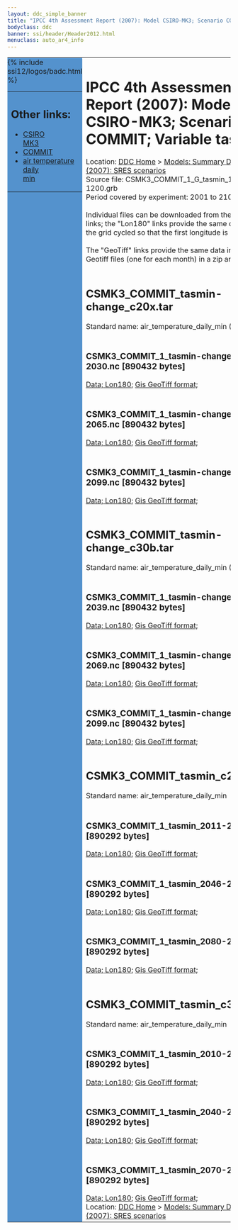 ```yaml
---
layout: ddc_simple_banner
title: "IPCC 4th Assessment Report (2007): Model CSIRO-MK3; Scenario COMMIT; Variable tasmin"
bodyclass: ddc
banner: ssi/header/Header2012.html
menuclass: auto_ar4_info
---
```



<table width="100%" border="0" cellspacing="0" cellpadding="0" style="border-collapse: collapse;">
<tr style="margin:0;padding:0;border:0;">
<td style="margin:0;padding:0;border:0;height:1pt;width:150pt;background:#5492CD;" valign="top" >

<div id="lh-col2" class="auto_ar4_info">
<table class="menumain" bgcolor="#5492CD" cellspacing="0" width="100%" border="0">
<tr><td>
<h2> Other links:</h2>
<ul>
<li><a href="/auto/ar4/model-CSIRO-MK3.html">CSIRO<br/>MK3</a></li>
<li><a href="/auto/ar4/scenario-COMMIT.html">COMMIT</a></li>
<li><a href="/auto/ar4/var-air_temperature_daily_min.html">air temperature daily<br/> min</a></li>
</ul>
</td></tr>
{% include ssi12/logos/badc.html %}
</table>
</div>
</td>
<td><h1>IPCC 4th Assessment Report (2007): Model CSIRO-MK3; Scenario COMMIT; Variable tasmin</h1>

<!-- Breadcrumb1 -->
<div id="breadcrumb1" align="left">
Location: <a href="/index.html">DDC Home</a> > <a href="/sim/gcm_clim/">Models: Summary Data</a>
> <a href="/sim/gcm_clim/SRES_AR4/index.html">AR4 (2007): SRES scenarios</a>
</div>
<!-- End of Breadcrumb1 -->Source file: CSMK3_COMMIT_1_G_tasmin_1-1200.grb
<br/>
Period covered by experiment: 2001 to 2100<br/>
<br/>Individual files can be downloaded from the "data" links; the "Lon180" links provide the same data
         with the grid cycled so that the first longitude is 180W<br/>
<br/>The "GeoTiff" links provide the same data in 12 Geotiff files (one for each month)
          in a zip archive<br/>
<br/><h2>CSMK3_COMMIT_tasmin-change_c20x.tar</h2>
Standard name: air_temperature_daily_min (Anomaly)<br>
<br/><h3>CSMK3_COMMIT_1_tasmin-change_2011-2030.nc [890432 bytes]</h3>
<a href="/cgi-bin/downl/ar4_nc/tasmin/CSMK3_COMMIT_1_tasmin-change_2011-2030.nc">Data; </a><a href="/cgi-bin/downl/ar4_nc/tasmin/CSMK3_COMMIT_1_tasmin-change_2011-2030.cyto180.nc"> Lon180</a>; <a href="/cgi-bin/downl/ar4_tif/tasmin/CSMK3_COMMIT_1_tasmin-change_2011-2030.zip">Gis GeoTiff format; </a><br/>
<br/><h3>CSMK3_COMMIT_1_tasmin-change_2046-2065.nc [890432 bytes]</h3>
<a href="/cgi-bin/downl/ar4_nc/tasmin/CSMK3_COMMIT_1_tasmin-change_2046-2065.nc">Data; </a><a href="/cgi-bin/downl/ar4_nc/tasmin/CSMK3_COMMIT_1_tasmin-change_2046-2065.cyto180.nc"> Lon180</a>; <a href="/cgi-bin/downl/ar4_tif/tasmin/CSMK3_COMMIT_1_tasmin-change_2046-2065.zip">Gis GeoTiff format; </a><br/>
<br/><h3>CSMK3_COMMIT_1_tasmin-change_2080-2099.nc [890432 bytes]</h3>
<a href="/cgi-bin/downl/ar4_nc/tasmin/CSMK3_COMMIT_1_tasmin-change_2080-2099.nc">Data; </a><a href="/cgi-bin/downl/ar4_nc/tasmin/CSMK3_COMMIT_1_tasmin-change_2080-2099.cyto180.nc"> Lon180</a>; <a href="/cgi-bin/downl/ar4_tif/tasmin/CSMK3_COMMIT_1_tasmin-change_2080-2099.zip">Gis GeoTiff format; </a><br/>
<br/><h2>CSMK3_COMMIT_tasmin-change_c30b.tar</h2>
Standard name: air_temperature_daily_min (Anomaly)<br>
<br/><h3>CSMK3_COMMIT_1_tasmin-change_2010-2039.nc [890432 bytes]</h3>
<a href="/cgi-bin/downl/ar4_nc/tasmin/CSMK3_COMMIT_1_tasmin-change_2010-2039.nc">Data; </a><a href="/cgi-bin/downl/ar4_nc/tasmin/CSMK3_COMMIT_1_tasmin-change_2010-2039.cyto180.nc"> Lon180</a>; <a href="/cgi-bin/downl/ar4_tif/tasmin/CSMK3_COMMIT_1_tasmin-change_2010-2039.zip">Gis GeoTiff format; </a><br/>
<br/><h3>CSMK3_COMMIT_1_tasmin-change_2040-2069.nc [890432 bytes]</h3>
<a href="/cgi-bin/downl/ar4_nc/tasmin/CSMK3_COMMIT_1_tasmin-change_2040-2069.nc">Data; </a><a href="/cgi-bin/downl/ar4_nc/tasmin/CSMK3_COMMIT_1_tasmin-change_2040-2069.cyto180.nc"> Lon180</a>; <a href="/cgi-bin/downl/ar4_tif/tasmin/CSMK3_COMMIT_1_tasmin-change_2040-2069.zip">Gis GeoTiff format; </a><br/>
<br/><h3>CSMK3_COMMIT_1_tasmin-change_2070-2099.nc [890432 bytes]</h3>
<a href="/cgi-bin/downl/ar4_nc/tasmin/CSMK3_COMMIT_1_tasmin-change_2070-2099.nc">Data; </a><a href="/cgi-bin/downl/ar4_nc/tasmin/CSMK3_COMMIT_1_tasmin-change_2070-2099.cyto180.nc"> Lon180</a>; <a href="/cgi-bin/downl/ar4_tif/tasmin/CSMK3_COMMIT_1_tasmin-change_2070-2099.zip">Gis GeoTiff format; </a><br/>
<br/><h2>CSMK3_COMMIT_tasmin_c20x.tar</h2>
Standard name: air_temperature_daily_min<br>
<br/><h3>CSMK3_COMMIT_1_tasmin_2011-2030.nc [890292 bytes]</h3>
<a href="/cgi-bin/downl/ar4_nc/tasmin/CSMK3_COMMIT_1_tasmin_2011-2030.nc">Data; </a><a href="/cgi-bin/downl/ar4_nc/tasmin/CSMK3_COMMIT_1_tasmin_2011-2030.cyto180.nc"> Lon180</a>; <a href="/cgi-bin/downl/ar4_tif/tasmin/CSMK3_COMMIT_1_tasmin_2011-2030.zip">Gis GeoTiff format; </a><br/>
<br/><h3>CSMK3_COMMIT_1_tasmin_2046-2065.nc [890292 bytes]</h3>
<a href="/cgi-bin/downl/ar4_nc/tasmin/CSMK3_COMMIT_1_tasmin_2046-2065.nc">Data; </a><a href="/cgi-bin/downl/ar4_nc/tasmin/CSMK3_COMMIT_1_tasmin_2046-2065.cyto180.nc"> Lon180</a>; <a href="/cgi-bin/downl/ar4_tif/tasmin/CSMK3_COMMIT_1_tasmin_2046-2065.zip">Gis GeoTiff format; </a><br/>
<br/><h3>CSMK3_COMMIT_1_tasmin_2080-2099.nc [890292 bytes]</h3>
<a href="/cgi-bin/downl/ar4_nc/tasmin/CSMK3_COMMIT_1_tasmin_2080-2099.nc">Data; </a><a href="/cgi-bin/downl/ar4_nc/tasmin/CSMK3_COMMIT_1_tasmin_2080-2099.cyto180.nc"> Lon180</a>; <a href="/cgi-bin/downl/ar4_tif/tasmin/CSMK3_COMMIT_1_tasmin_2080-2099.zip">Gis GeoTiff format; </a><br/>
<br/><h2>CSMK3_COMMIT_tasmin_c30b.tar</h2>
Standard name: air_temperature_daily_min<br>
<br/><h3>CSMK3_COMMIT_1_tasmin_2010-2039.nc [890292 bytes]</h3>
<a href="/cgi-bin/downl/ar4_nc/tasmin/CSMK3_COMMIT_1_tasmin_2010-2039.nc">Data; </a><a href="/cgi-bin/downl/ar4_nc/tasmin/CSMK3_COMMIT_1_tasmin_2010-2039.cyto180.nc"> Lon180</a>; <a href="/cgi-bin/downl/ar4_tif/tasmin/CSMK3_COMMIT_1_tasmin_2010-2039.zip">Gis GeoTiff format; </a><br/>
<br/><h3>CSMK3_COMMIT_1_tasmin_2040-2069.nc [890292 bytes]</h3>
<a href="/cgi-bin/downl/ar4_nc/tasmin/CSMK3_COMMIT_1_tasmin_2040-2069.nc">Data; </a><a href="/cgi-bin/downl/ar4_nc/tasmin/CSMK3_COMMIT_1_tasmin_2040-2069.cyto180.nc"> Lon180</a>; <a href="/cgi-bin/downl/ar4_tif/tasmin/CSMK3_COMMIT_1_tasmin_2040-2069.zip">Gis GeoTiff format; </a><br/>
<br/><h3>CSMK3_COMMIT_1_tasmin_2070-2099.nc [890292 bytes]</h3>
<a href="/cgi-bin/downl/ar4_nc/tasmin/CSMK3_COMMIT_1_tasmin_2070-2099.nc">Data; </a><a href="/cgi-bin/downl/ar4_nc/tasmin/CSMK3_COMMIT_1_tasmin_2070-2099.cyto180.nc"> Lon180</a>; <a href="/cgi-bin/downl/ar4_tif/tasmin/CSMK3_COMMIT_1_tasmin_2070-2099.zip">Gis GeoTiff format; </a><br/>
<!-- Breadcrumb2 -->
<div id="breadcrumb2" align="left">
Location: <a href="/index.html">DDC Home</a> > <a href="/sim/gcm_clim/">Models: Summary Data</a>
> <a href="/sim/gcm_clim/SRES_AR4/index.html">AR4 (2007): SRES scenarios</a>
</div>
<!-- End of Breadcrumb2 --></td></tr></table>
